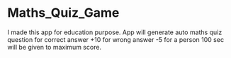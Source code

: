 # Maths_Quiz_Game

I made this app for education purpose.
App will generate auto maths quiz question 
for correct answer +10 for wrong  answer -5
for a person 100 sec will be given to maximum score.
